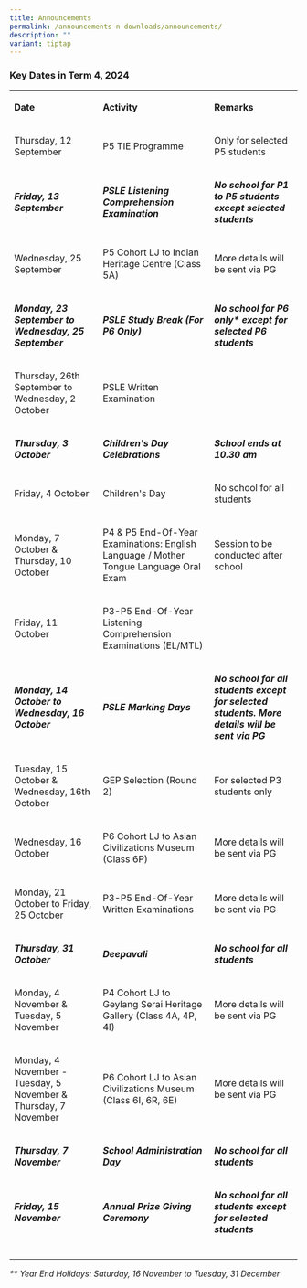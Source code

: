 ```yaml
---
title: Announcements
permalink: /announcements-n-downloads/announcements/
description: ""
variant: tiptap
---
```

<h3>Key Dates in Term 4, 2024</h3>
<table style="minWidth: 75px">
<colgroup>
<col>
<col>
<col>
</colgroup>
<tbody>
<tr>
<td rowspan="1" colspan="1">
<p><strong>Date</strong>
</p>
</td>
<td rowspan="1" colspan="1">
<p><strong>Activity</strong>
</p>
</td>
<td rowspan="1" colspan="1">
<p><strong>Remarks</strong>
</p>
</td>
</tr>
<tr>
<td rowspan="1" colspan="1">
<p>Thursday, 12 September</p>
</td>
<td rowspan="1" colspan="1">
<p>P5 TIE Programme</p>
</td>
<td rowspan="1" colspan="1">
<p>Only for selected P5 students</p>
</td>
</tr>
<tr>
<td rowspan="1" colspan="1">
<p><strong><em>Friday, 13 September</em></strong>
</p>
</td>
<td rowspan="1" colspan="1">
<p><strong><em>PSLE Listening Comprehension Examination</em></strong>
</p>
</td>
<td rowspan="1" colspan="1">
<p><strong><em>No school for P1 to P5 students except selected students</em></strong>
</p>
</td>
</tr>
<tr>
<td rowspan="1" colspan="1">
<p>Wednesday, 25 September</p>
</td>
<td rowspan="1" colspan="1">
<p>P5 Cohort LJ to Indian Heritage Centre (Class 5A)</p>
</td>
<td rowspan="1" colspan="1">
<p>More details will be sent via PG</p>
</td>
</tr>
<tr>
<td rowspan="1" colspan="1">
<p><strong><em>Monday, 23 September to Wednesday, 25 September</em></strong>
</p>
</td>
<td rowspan="1" colspan="1">
<p><strong><em>PSLE Study Break (For P6 Only)</em></strong>
</p>
</td>
<td rowspan="1" colspan="1">
<p><strong><em>No school for P6 only* except for selected P6 students</em></strong>
</p>
</td>
</tr>
<tr>
<td rowspan="1" colspan="1">
<p>Thursday, 26th September to Wednesday, 2 October</p>
</td>
<td rowspan="1" colspan="1">
<p>PSLE Written Examination</p>
</td>
<td rowspan="1" colspan="1">
<p></p>
</td>
</tr>
<tr>
<td rowspan="1" colspan="1">
<p><strong><em>Thursday, 3 October</em></strong>
</p>
</td>
<td rowspan="1" colspan="1">
<p><strong><em>Children's Day Celebrations</em></strong>
</p>
</td>
<td rowspan="1" colspan="1">
<p><strong><em>School ends at 10.30 am</em></strong>
</p>
</td>
</tr>
<tr>
<td rowspan="1" colspan="1">
<p>Friday, 4 October</p>
</td>
<td rowspan="1" colspan="1">
<p>Children's Day</p>
</td>
<td rowspan="1" colspan="1">
<p>No school for all students</p>
</td>
</tr>
<tr>
<td rowspan="1" colspan="1">
<p>Monday, 7 October &amp; Thursday, 10 October</p>
</td>
<td rowspan="1" colspan="1">
<p>P4 &amp; P5 End-Of-Year Examinations: English Language / Mother Tongue
Language Oral Exam</p>
</td>
<td rowspan="1" colspan="1">
<p>Session to be conducted after school</p>
</td>
</tr>
<tr>
<td rowspan="1" colspan="1">
<p>Friday, 11 October</p>
</td>
<td rowspan="1" colspan="1">
<p>P3-P5 End-Of-Year Listening Comprehension Examinations (EL/MTL)</p>
</td>
<td rowspan="1" colspan="1">
<p></p>
</td>
</tr>
<tr>
<td rowspan="1" colspan="1">
<p><strong><em>Monday, 14 October to Wednesday, 16 October</em></strong>
</p>
</td>
<td rowspan="1" colspan="1">
<p><strong><em>PSLE Marking Days</em></strong>
</p>
</td>
<td rowspan="1" colspan="1">
<p><strong><em>No school for all students except for selected students. More details will be sent via PG</em></strong>
</p>
</td>
</tr>
<tr>
<td rowspan="1" colspan="1">
<p>Tuesday, 15 October &amp; Wednesday, 16th October</p>
</td>
<td rowspan="1" colspan="1">
<p>GEP Selection (Round 2)</p>
</td>
<td rowspan="1" colspan="1">
<p>For selected P3 students only</p>
</td>
</tr>
<tr>
<td rowspan="1" colspan="1">
<p>Wednesday, 16 October</p>
</td>
<td rowspan="1" colspan="1">
<p>P6 Cohort LJ to Asian Civilizations Museum (Class 6P)</p>
</td>
<td rowspan="1" colspan="1">
<p>More details will be sent via PG</p>
</td>
</tr>
<tr>
<td rowspan="1" colspan="1">
<p>Monday, 21 October to Friday, 25 October</p>
</td>
<td rowspan="1" colspan="1">
<p>P3-P5 End-Of-Year Written Examinations</p>
</td>
<td rowspan="1" colspan="1">
<p>More details will be sent via PG</p>
</td>
</tr>
<tr>
<td rowspan="1" colspan="1">
<p><strong><em>Thursday, 31 October</em></strong>
</p>
</td>
<td rowspan="1" colspan="1">
<p><strong><em>Deepavali</em></strong>
</p>
</td>
<td rowspan="1" colspan="1">
<p><strong><em>No school for all students</em></strong>
</p>
</td>
</tr>
<tr>
<td rowspan="1" colspan="1">
<p>Monday, 4 November &amp; Tuesday, 5 November</p>
</td>
<td rowspan="1" colspan="1">
<p>P4 Cohort LJ to Geylang Serai Heritage Gallery (Class 4A, 4P, 4I)</p>
</td>
<td rowspan="1" colspan="1">
<p>More details will be sent via PG</p>
</td>
</tr>
<tr>
<td rowspan="1" colspan="1">
<p>Monday, 4 November - Tuesday, 5 November &amp; Thursday, 7 November</p>
</td>
<td rowspan="1" colspan="1">
<p>P6 Cohort LJ to Asian Civilizations Museum (Class 6I, 6R, 6E)</p>
</td>
<td rowspan="1" colspan="1">
<p>More details will be sent via PG</p>
</td>
</tr>
<tr>
<td rowspan="1" colspan="1">
<p><strong><em>Thursday, 7 November</em></strong>
</p>
</td>
<td rowspan="1" colspan="1">
<p><strong><em>School Administration Day</em></strong>
</p>
</td>
<td rowspan="1" colspan="1">
<p><strong><em>No school for all students</em></strong>
</p>
</td>
</tr>
<tr>
<td rowspan="1" colspan="1">
<p><strong><em>Friday, 15 November</em></strong>
</p>
</td>
<td rowspan="1" colspan="1">
<p><strong><em>Annual Prize Giving Ceremony</em></strong>
</p>
</td>
<td rowspan="1" colspan="1">
<p><strong><em>No school for all students except for selected students</em></strong>
</p>
</td>
</tr>
<tr>
<td rowspan="1" colspan="1">
<p></p>
</td>
<td rowspan="1" colspan="1">
<p></p>
</td>
<td rowspan="1" colspan="1">
<p></p>
</td>
</tr>
</tbody>
</table>
<p><em>** Year End Holidays: Saturday, 16 November to Tuesday, 31 December</em>
</p>
<p></p>